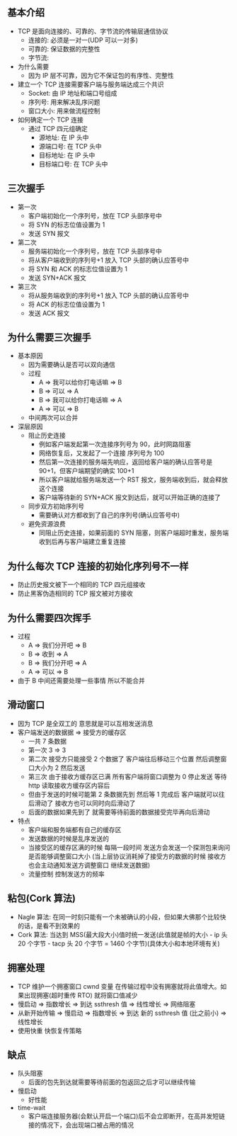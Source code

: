 ## 基本介绍

- TCP 是面向连接的、可靠的、字节流的传输层通信协议
  - 连接的: 必须是一对一(UDP 可以一对多)
  - 可靠的: 保证数据的完整性
  - 字节流:
- 为什么需要
  - 因为 IP 层不可靠，因为它不保证包的有序性、完整性
- 建立一个 TCP 连接需要客户端与服务端达成三个共识
  - Socket: 由 IP 地址和端口号组成
  - 序列号: 用来解决乱序问题
  - 窗口大小: 用来做流程控制
- 如何确定一个 TCP 连接
  - 通过 TCP 四元组确定
    - 源地址: 在 IP 头中
    - 源端口号: 在 TCP 头中
    - 目标地址: 在 IP 头中
    - 目标端口号: 在 TCP 头中

## 三次握手

- 第一次
  - 客户端初始化一个序列号，放在 TCP 头部序号中
  - 将 SYN 的标志位值设置为 1
  - 发送 SYN 报文
- 第二次
  - 服务端初始化一个序列号，放在 TCP 头部序号中
  - 将从客户端收到的序列号+1 放入 TCP 头部的确认应答号中
  - 将 SYN 和 ACK 的标志位值设置为 1
  - 发送 SYN+ACK 报文
- 第三次
  - 将从服务端收到的序列号+1 放入 TCP 头部的确认应答号中
  - 将 ACK 的标志位值设置为 1
  - 发送 ACK 报文

## 为什么需要三次握手

- 基本原因
  - 因为需要确认是否可以双向通信
  - 过程
    - A => 我可以给你打电话嘛 => B
    - B => 可以 => A
    - B => 我可以给你打电话嘛 => A
    - A => 可以 => B
  - 中间两次可以合并
- 深层原因
  - 阻止历史连接
    - 例如客户端发起第一次连接序列号为 90，此时网路阻塞
    - 网络恢复后，又发起了一个连接 序列号为 100
    - 然后第一次连接的服务端先响应，返回给客户端的确认应答号是 90+1，但客户端期望的确实 100+1
    - 所以客户端就给服务端发送一个 RST 报文，服务端收到后，就会释放这个连接
    - 客户端等待新的 SYN+ACK 报文到达后，就可以开始正确的连接了
  - 同步双方初始序列号
    - 需要确认对方都收到了自己的序列号(确认应答号中)
  - 避免资源浪费
    - 同阻止历史连接，如果前面的 SYN 阻塞，则客户端超时重发，服务端收到后再与客户端建立重复连接

## 为什么每次 TCP 连接的初始化序列号不一样

- 防止历史报文被下一个相同的 TCP 四元组接收
- 防止黑客伪造相同的 TCP 报文被对方接收

## 为什么需要四次挥手

- 过程
  - A => 我们分开吧 => B
  - B => 收到 => A
  - B => 我们分开吧 => A
  - A => 可以 => B
- 由于 B 中间还需要处理一些事情 所以不能合并

## 滑动窗口

- 因为 TCP 是全双工的 意思就是可以互相发送消息
- 客户端发送的数据据 => 接受方的缓存区
  - 一共 7 条数据
  - 第一次 3 => 3
  - 第二次 接受方只能接受 2 个数据了 客户端往后移动三个位置 然后调整窗口大小为 2 然后发送
  - 第三次 由于接收方缓存区已满 所有客户端将窗口调整为 0 停止发送 等待 http 读取接收方缓存区内容后
  - 但由于发送的时候可能第 2 条数据先到 然后等 1 完成后 客户端就可以往后滑动了 接收方也可以同时向后滑动了
  - 后面的数据如果先到了 就需要等待前面的数据接受完毕再向后滑动
- 特点
  - 客户端和服务端都有自己的缓存区
  - 发送数据的时候是乱序发送的
  - 当接受区的缓存区满的时候 每隔一段时间 发送方会发送一个探测包来询问是否能够调整窗口大小 (当上层协议消耗掉了接受方的数据的时候 接收方也会主动通知发送方调整窗口 继续发送数据)
  - 流量控制 控制发送方的频率

## 粘包(Cork 算法)

- Nagle 算法: 在同一时刻只能有一个未被确认的小段，但如果大佛那个比较快的话，是看不到效果的
- Cork 算法: 当达到 MSS(最大段大小)值时统一发送(此值就是帧的大小 - ip 头 20 个字节 - tacp 头 20 个字节 = 1460 个字节)(具体大小和本地环境有关)

## 拥塞处理

- TCP 维护一个拥塞窗口 cwnd 变量 在传输过程中没有拥塞就将此值增大。如果出现拥塞(超时重传 RTO) 就将窗口值减少
- 慢启动 => 指数增长 => 到达 ssthresh 值 => 线性增长 => 网络阻塞
- 从新开始传输 => 慢启动 => 指数增长 => 到达 新的 ssthresh 值 (比之前小) => 线性增长
- 使用快重 快恢复传策略

## 缺点

- 队头阻塞
  - 后面的包先到达就需要等待前面的包返回之后才可以继续传输
- 慢启动
  - 好性能
- time-wait
  - 客户端连接服务器(会默认开启一个端口)后不会立即断开，在高并发短链接的情况下，会出现端口被占用的情况
